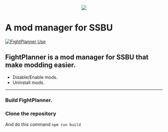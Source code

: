 

<div style="text-align: center;">  

<img src="https://github.com/FIREXDF/SSBUFightPlanner/blob/main/img/fp/logo.webm?raw=true" />

</div>

<div style="text-align: center;">  


</div>

# A mod manager for SSBU
[![FightPlanner Use](https://skillicons.dev/icons?i=electron,html,css,js)](https://skillicons.dev)

## FightPlanner is a mod manager for SSBU that make modding easier.

- Disable/Enable mods.
- Uninstall mods.

------------------------------------------------

### Build FightPlanner.

### Clone the repository

And do this command
`npm run build`
